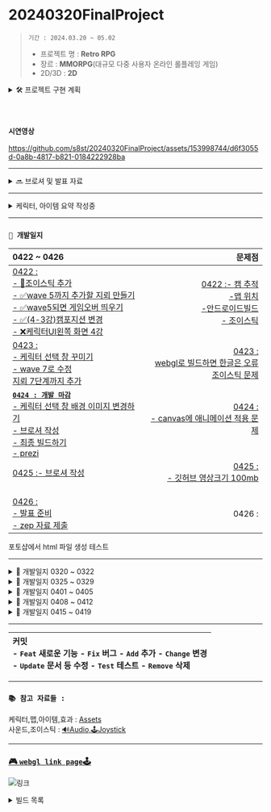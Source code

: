 <!-- 주석 -->
<!-- 주석 
```
[![Hits](https://hits.seeyoufarm.com/api/count/incr/badge.svg?url=https%3A%2F%2Fgithub.com%2Fs8st%2Fhit-counter&count_bg=%2379C83D&title_bg=%23555555&icon=&icon_color=%23E7E7E7&title=hits&edge_flat=false)](https://hits.seeyoufarm.com)
```


-->


# 20240320FinalProject

<!-- 
[![Hits](https://hits.seeyoufarm.com/api/count/incr/badge.svg?url=https%3A%2F%2Fgithub.com%2Fs8st%2Fhit-counter&count_bg=%2300f&title_bg=%23000000&icon=unity.svg&icon_color=%23ff0000&title=이것은왔다갔다_저장만해도숫자가계속올라가는구만_띄어쓰기는_안되는가???&edge_flat=false)](https://hits.seeyoufarm.com)
-->

> `기간 : 2024.03.20 ~ 05.02`
>- 프로젝트 명 : **Retro RPG**
>- 장르 :  **MMORPG**(대규모 다중 사용자 온라인 롤플레잉 게임)
>- 2D/3D : **2D**


<details >
    <summary >🛠 프로젝트 구현 계획  </summary> 

### 필수 구현사항을 먼저 구현하고 시간이 남으면 선택 사항까지 구현 

`게임 개발 입문 강의의 TopDown방식으로 제작하고 아래 요소를 추가 `    


- 필수 구현:
    - [x] 개발 입문 강의를 기초로 TopDown rpg만들기(기초적인 게임 뼈대)
    - [x] 개발 입문 강의의 케릭터에 새로운 무기와 아이템으로 변경
    - [x] 개발 입문 강의의 UI와 맵 등을 변형해서 사용해 보자
    - [x] 개발 입문 강의에서 다룬 다양한 아이템 적용하기  
    - [ ] ❌ 숙련과정에 나온 인벤토리 적용하기(아이템과 상호작용) :  
---> `2주 정도 시도했지만 기본 지식의 부족으로 포기하고 다른 부분을 먼저 구현하기로 결정 `

<br>

- 추가 선택 구현
    - ✅ webgl로 빌드(pc나 안드로이드보다 오류가 많아서 추가 구현사항으로)
    - ❌ 멀티플레이를 위한 포톤추가(포톤 20명까지 무료)
    - ❌ 모바일에서도 호환되게 터치와 조이스틱 키 추가


</details>    

  




 

<br>  









<br>  

### `시연영상`

https://github.com/s8st/20240320FinalProject/assets/153998744/d6f3055d-0a8b-4817-b821-0184222928ba

---  
<details >
    <summary > 🔜 브로셔 및 발표 자료  </summary> 

발표  
- https://prezi.com/
    - https://prezi.com/view/sJTlcEAI2RQYsaUcD4sl/
- 구글 슬라이드
- https://revealjs.com/
- https://github.com/impress/impress.js?tab=readme-ov-file
    - http://s8st.github.io/impress.js/#/its
    - https://s8st.github.io/impress.js/

[ppt 테스트](https://s8st.github.io/20240320FinalProject/ppt/index.html)

https://revealjs.com/


</details >

---  

<details >
     <summary >  케릭터, 아이템 요약 작성중   </summary> 

|||
|:------:|:------:|
|[물약아이템](storageFiles/아이템/Item.md)||
|케릭터||
|맵||
|장비||
|발사체||
|배경음악|[BGM_03.webm](https://github.com/s8st/20240320FinalProject/assets/153998744/abcd1068-a734-485c-bbb0-cda85fa117e7)|


[BGM_03.webm](https://github.com/s8st/20240320FinalProject/assets/153998744/abcd1068-a734-485c-bbb0-cda85fa117e7)
</details>  

---  



### `📝 개발일지  `

| 0422 ~ 0426   |  문제점    |
|:------------------|------------------:|
|[0422 :<br>- 🔺조이스틱 추가 <br>- ✅wave 5까지 추가할 지뢰 만들기 <br>- ✅wave5되면 게임오버 띄우기  <br>- ✅(4-3강)캠포지션 변경<br>- ❌케릭터UI왼쪽 화면 4강](storageFiles/schedule/0422.md) |[0422 :- 캠 추적<br>-맵 위치<br>-안드로이드빌드<br>- 조이스틱 ](storageFiles/trouble/0422T.md) |
|[0423 :  <br>- 케릭터 선택 창 꾸미기<br>- wave 7로 수정<br>지뢰 7단계까지 추가](storageFiles/schedule/0423.md)|[0423 : <br>webgl로 빌드하면 한글은 오류<br>조이스틱 문제<br>](storageFiles/trouble/0423T.md)|
|[**`0424 : 개발 마감`**<br>- 케릭터 선택 창 배경 이미지 변경하기<br>- 브로셔 작성<br>- 최종 빌드하기<br>- prezi](storageFiles/schedule/0424.md)  |[0424 : <br>- canvas에 애니메이션 적용 문제<br><br>](storageFiles/trouble/0424T.md)|
|[0425 :- 브로셔 작성<br><br>](storageFiles/schedule/0425.md)  |[0425 : <br>- 깃허브 영상크기 100mb<br><br>](storageFiles/trouble/0425T.md)|
|[0426 : <br>- 발표 준비<br>- zep 자료 제출](storageFiles/schedule/0426.md)|0426 :|

포토샵에서 html 파일 생성 테스트  








--- 

<details >
    <summary > 📝 개발일지 0320 ~ 0322   </summary> 

```mermaid
gantt
    title ⚙ 주간 계획 0320 ~0322 ⚙
    dateFormat  YYYY-MM-DD
    section 21일 목
    움직임 구현         :a1, 2024-03-21, 1d
   맵 구현     : 2024-03-21, 1d
     충돌      :2024-03-21  , 2d
    section 22일 금
    
    공격      : 2024-03-22,1d
    아이템 구상하기      : 2024-03-22,1d
            

```

|0320 ~ 0322|문제점|
|--|--|
|[0320:프로젝트 시작](storageFiles/schedule/0320.md)|[0320:문제](storageFiles/trouble/0320Trb.md)|
|[0321:이동,맵 구현하기](storageFiles/schedule/0321.md)|[0321:이동문제](storageFiles/trouble/0321T.md)|
|[0322:아이템 정리하기](storageFiles/schedule/0322.md)||
</details> 


<details >
    <summary >📝 개발일지 0325 ~ 0329  </summary> 


```mermaid
gantt
    title 🎡 주간 계획 0325 ~ 0329 
    dateFormat  MM-DD

    section  
    ⏳ 개발입문강의 모두 적용하기 :a1, 03-25, 5d
    
    section 25일 ~26일
    오브젝트 풀 구현, 애니메이션 컨트롤          : 03-25, 2d
    
    section 25일 ~ 27일 
    적, 넉백 구현          : 03-25, 2d
    

    
    데미지 피격, 파티클 구현             :03-26  , 3d
    
    section 27일 ~29일     
    사운드 컨트롤, UI, 로직구현     : 03-27,3d
        
    스텟 계산하기, 아이템      : 03-28,2d
    로직 강화하기      : 03-28,2d
            

```


| 0325 ~ 0329    |  문제점    |
|:------------------:|:------------------:|
|[0325 : 오브젝트 풀](storageFiles/schedule/0325.md)           |           |
|[0326 : 애니메이션,적,피격](storageFiles/schedule/0326.md)          | [0326 : 애니메이션 문제](storageFiles/trouble/0326T.md)           |
|[0327 : 사운드,UI,로직,스탯,아이템 ](storageFiles/schedule/0327.md)           |[0327 : 파티클종류,몬스터이동](storageFiles/trouble/0327T.md)           |
|   [0328:게임 개발 숙련 강의 복습하기 ](storageFiles/schedule/0328.md)       |      [0328 : 깃 충돌](storageFiles/trouble/0328T.md)      |
|        0329   |        [0329 :기존 작업과 새 작업 차이](storageFiles/trouble/0329T.md)    |

</details>  

<details >
    <summary > 📝 개발일지 0401 ~ 0405   </summary> 

```mermaid
gantt
    title 🎡 주간 계획 0401 ~ 0405 
    dateFormat  MM-DD

    section  
    ⏳ 인벤토리, 아이템 등 기본 요소 완성하기 :a1, 04-01, 5d
    
    section 1일 ~ 3일
    장착 아이템, 소비 아이템             : 04-01, 3d
    인벤토리 구현                       : 04-01, 3d


    section 2일 ~ 4일 
    인벤토리 수정                       : 04-02, 2d
    4가지 케릭터 구현                   : 04-02, 2d
    
  
    
    section 3일 ~ 5일     
    몬스터 발생구역 만들기                           : 04-03,2d
    맵 추가                             : 04-04,2d
        

```
### `📝 개발일지  `

| 0401 ~ 0405    |  문제점    |
|:------------------|------------------:|
|0401|[0401:아이템문제](storageFiles/trouble/0401T.md)|
|[0402: 케릭터 선택창](storageFiles/schedule/0402.md)|[0402:시네머신confiner](storageFiles/trouble/0402T.md)|
|[0403: InputSystem](storageFiles/schedule/0403.md)|[0403:스크립트-프리팹오류](storageFiles/trouble/0403T.md)|
|[0404: 몬스터 발생구역 수정하기](storageFiles/schedule/0404.md)|[0404:while문 오류](storageFiles/trouble/0404T.md)|
|[0405:케릭터 선택  ](storageFiles/schedule/0405.md)|[0405: 케릭터선택,인벤토리,아이템,상호작용](storageFiles/trouble/0405T.md)|

</details >  


<details >
    <summary > 📝 개발일지 0408 ~ 0412  </summary> 


```mermaid
gantt
    title 🎡 주간 계획 0408 ~ 0412 
    dateFormat  MM-DD

    section  
    ⏳ 인벤토리, 케릭터, 발사체, 맵 :a1, 04-08, 5d
    
    section 8일 
    인벤토리               : crit,04-08, 1d
    포토샵 작업 (케릭터, 맵, 발사체)                  : 04-08, 4d


    section 10일  
    스텟 수정, 애니메이션                       : 04-09, 4d
    

```


### `📝 개발일지  `

|0408 ~ 0412    |      |
|:------------------:|:------------------:|
|[0408:인벤토리](storageFiles/schedule/0408.md)||
|[0409:인벤토리구현](storageFiles/schedule/0409.md)||
|0410 : 선거 휴일| 선거 휴일|
|[0411 : 프로젝트 계획 수정](storageFiles/schedule/0411.md)||
|[0412 : 포톤 공부](storageFiles/schedule/0412.md)||




</details>  


<details >
    <summary > 📝 개발일지 0415 ~ 0419  </summary> 





### `📝 개발일지  `

| 0415 ~ 0419   | | 문제점    |
|:------------------|------------------:|------------------:|
|[0415 : `스프라이트 공부` <br> - ✅포톤:6~7강 따라하기](storageFiles/schedule/0415.md) ||[0415](storageFiles/trouble/0415T.md)|
|[0416 : `포토샵작업`<br>- ✅스노우맨 케릭터 추가<br>- ✅ 물풍선 만들기 ](storageFiles/schedule/0416.md)  ||[0416](storageFiles/trouble/0416T.md)|
|[0417 : `기존 에셋 자료 게임에 반영하기`<br>-🔺몬스터 추가하기 <br>-✅ 맵 추가하기<br>- ❌조이스틱 추가<br>- ✅발사체 애니메이션](storageFiles/schedule/0417.md)||[0417](storageFiles/trouble/0417T.md)|
|[0418 : <br>- ✅케릭터 조준 오류 수정하기 <br>- 🔺몬스터 추가하기  <br>- ❌조이스틱 달아보기 <br>-✅ 맵에 만든 지뢰에 데미지 추가하기](storageFiles/schedule/0418.md)  ||[0418](storageFiles/trouble/0418T.md)||
|[0419 :<br>- ❌발사체 별로 fx 변경하기<br>- ✅ 몬스터 애니메이션 오류 수정하기<br>- ❌ 조이스틱 연결해보기<br>- 🔺 맵 전환 --> wave증가할때 지뢰 증가로 변경<br><br>](storageFiles/schedule/0419.md) ||[0419 : 애니메이션 오류<br>](storageFiles/trouble/0419T.md)||
|**유저테스트 생략** |||

- https://www.youtube.com/watch?v=GGqwMGZiwCg




</details>  


---  

<!--
```
Feat 새로운 기능
Fix 버그
Add 추가
Change 교체, 변경
Update 문서 등 수정
Test 테스트
Remove 삭제
```
-->

|**커밋** <br>- `Feat` 새로운 기능   - `Fix` 버그   - `Add` 추가   - `Change` 변경 <br>- `Update` 문서 등 수정   - `Test` 테스트   - `Remove` 삭제| 
|:--|




---

### `📚 참고 자료들 : `
케릭터,맵,아이템,효과   :  [Assets](storageFiles/References/ref_character_map_fx.md)  
사운드,조이스틱 :  [🔊Audio,🕹Joystick](storageFiles/References/ref_sound.md) 





---  


### [🎮 `webgl link page`🕹](https://s8st.github.io/20240320FinalProject/)  
![링크](https://github.com/s8st/20240320FinalProject/assets/153998744/00db9248-3142-4cbf-9de4-76e593ef938a)


<details >
    <summary > 빌드 목록  </summary> 
    
||링크|QR|
|--|:--:|:--:|
|0329 입문 강의 완료 <br> - 인벤토리 제작 전<br> - 장착형 아이템 만드는 중 |[0329 : 1차 빌드 - 개발입문강의](https://s8st.github.io/20240320FinalProject/1/index.html)  |  |
|0406 : 케릭터 선택 구현|[0406 : 2차 빌드 -케릭터 선택까지구현](https://s8st.github.io/20240320FinalProject/2/index.html)||
|0415 : <br>- 방 접속까지 해결 <br>- 화면에 동기화가 안된다|[0415 : 포톤 연결 오류](https://s8st.github.io/20240320FinalProject/3/index.html)  ||
|0419 : 맵 지뢰, 몬스터 추가|[0419 : 맵,몬스터추가](https://s8st.github.io/20240320FinalProject/4/index.html)||
|0422 : 조이스틱테스트|[0422 : 조이스틱테스트](https://s8st.github.io/20240320FinalProject/5/index.html)||
|0422 : 조이스틱테스트2|[0422 : 조이스틱테스트2](https://s8st.github.io/20240320FinalProject/6/index.html)||
|0423 : |[0423 : ](https://s8st.github.io/20240320FinalProject/7/index.html)||
|0424 : <br>- 플래시화면 추가<br>- 케릭터 선택 화면 꾸미기 |[0424 : 8 차 빌드 ](https://s8st.github.io/20240320FinalProject/8/index.html)||
|0430 : 최종 webgl 빌드|||

</details>  



<!--

<details >
    <summary >`📝 개발일지  `  </summary> 


`📝 개발일지  `

|    |  문제점    |
|:------------------:|:------------------:|
|`[날짜 : ](storageFiles/schedule/날짜.md)`||
|||
|||
|||
|||


</details>  





<details >
    <summary > ⚓ 참고 영상  </summary>  

 

<br>

|    |     |   |
|:------------------:|:------------------:|:------------------:|
|[케릭터 선택 방법](https://www.youtube.com/watch?v=pRw_YzkZThc&list=WL&index=1)|[inputsystem 사용법](https://www.youtube.com/watch?v=dsLBzrbo-Vs)|[게코딩 GeCoding](https://www.youtube.com/playlist?list=PLB8IH8T8K71ywWrrY-oKIVd1NBGUmpwh0)|
||||
|[포톤 : 고라니tv](https://www.youtube.com/playlist?list=PL3KKSXoBRRW3YE4UMnRH762vOhSHLdnpK)|[포톤 : 유니티쳐](https://www.youtube.com/playlist?list=PLR7ZBZc9XtFKaHIkPX3p7BETP8XGJLVVs)|[레트로 retr0 :<br>유니티 UNet 멀티플레이어 게임 개발하기](https://www.youtube.com/playlist?list=PLctzObGsrjfxQ6A8KX1heuQaNkL5xMA2D)|
|[레트로 retr0 :<br>유니티 멀티플레이어 네트워크 게임 한방에 만들기](https://www.youtube.com/playlist?list=PLctzObGsrjfwF7kkoraWb235U8Z602gx1)|||
||||
|[깃허브블로그 1부](https://www.youtube.com/playlist?list=PLIMb_GuNnFwfQBZQwD-vCZENL5YLDZekr)|[깃허브블로그 2부](https://www.youtube.com/playlist?list=PLIMb_GuNnFwfMm3alTSOmDK4AnpdG7USY)|[깃허브블로그](https://www.youtube.com/playlist?list=PL7nkwz9MkASx1wxXK51n7KtwQyXgoNL70)|
||||
|[**유니티 맵,fx 등 : 코더캣**](https://www.youtube.com/@seranine/playlists)|[곽영호 : 유니티 스프라이트 이해하기](https://www.youtube.com/watch?v=u_5tUu9f9OQ)||
|[[엔큐브] 유니티 2D 게임개발 기초 강좌](https://www.youtube.com/playlist?list=PLgX2DtsPa7hPGQznz3M6mIOokXVtrXKkC)|||
|[`고박사 유니티 기초강의`: **16강**](https://www.youtube.com/playlist?list=PLC2Tit6NyVieQ6vVq9HX9zEJKjPZ8QNcn)|[HJ : Unity UI Lab](https://www.youtube.com/playlist?list=PLgCVPIIZ3xL-IE68dVDHR_DIqzk2hFbTK)||


</details>  

-->



<!--




```
5강. 코인 먹기 게임 만들기- 승리 판정과 재시작 :
모바일을 위한 조이스틱 추가방법 + 윈도우에서는 안보이게

함수 내에 이렇게 전처리기를 쓰시면 되요.
#if UNITY_STANDALONE
// 조이스틱 숨기기
fixedJoystick.gameObject.SetActive(false);
#elif UNITY_ANDROID || UNITY_IOS
// 조이스틱 표시
fixedJoystick.gameObject.SetActive(true);
#endif...

```


### `프로젝트에 pun2를 적용하기 위해 먼저 필요한 개념들 정리`

- Resources에 동기화 해야하는 객체들을 프리팹으로 만들기
- `발사체는 rpc로?  고라니tv 다시 확인`
```
 if(photonView.IsMine) 조건을 걸어서 플레이어가 내것인지 검사해서 내것이라면 이동 등을 할 수 있게
 if(!photonView.AmOwner) 방장만 할 수 있는 행위(예로 핑퐁에서 공 스폰하게)
 
sever접속  (lobby ) room 생성
```


https://learn.microsoft.com/ko-kr/dotnet/csharp/    

https://docs.unity3d.com/kr/2022.3/Manual/UnityManual.html  

 -->

